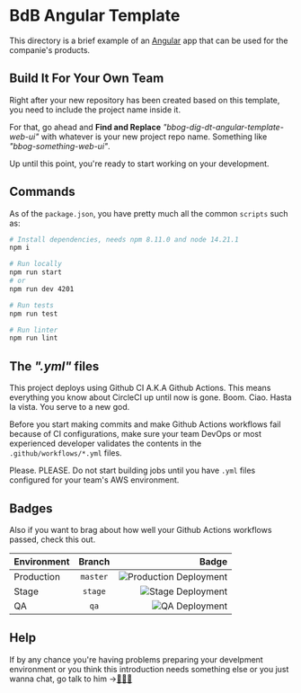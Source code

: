 # BdB Angular Template


This directory is a brief example of an [Angular](https://angular.io/) app that can be used for the companie's products.

## Build It For Your Own Team

Right after your new repository has been created based on this template, you need to include the project name inside it.

For that, go ahead and **Find and Replace** _"bbog-dig-dt-angular-template-web-ui"_ with whatever is your new project repo name. Something like _"bbog-something-web-ui"_.

Up until this point, you're ready to start working on your development.

## Commands

As of the `package.json`, you have pretty much all the common `scripts` such as:

```bash
# Install dependencies, needs npm 8.11.0 and node 14.21.1
npm i

# Run locally
npm run start
# or
npm run dev 4201

# Run tests
npm run test

# Run linter
npm run lint
```

## The _".yml"_ files

This project deploys using Github CI A.K.A Github Actions. This means everything you know about CircleCI up until now is gone. Boom. Ciao. Hasta la vista. You serve to a new god.

Before you start making commits and make Github Actions workflows fail because of CI configurations, make sure your team DevOps or most experienced developer validates the contents in the `.github/workflows/*.yml` files. 

Please. PLEASE. Do not start building jobs until you have `.yml` files configured for your team's AWS environment.

## Badges

Also if you want to brag about how well your Github Actions workflows passed, check this out.

| Environment | Branch | Badge |
| :--- | :---: | ---: |
| Production | `master` | ![Production Deployment](https://github.com/bancodebogota/bbog-dig-dt-angular-template-web-ui/workflows/Production%20Deployment/badge.svg?branch=master) |
| Stage | `stage` | ![Stage Deployment](https://github.com/bancodebogota/bbog-dig-dt-angular-template-web-ui/workflows/Stage%20Deployment/badge.svg?branch=stage) |
| QA | `qa` | ![QA Deployment](https://github.com/bancodebogota/bbog-dig-dt-angular-template-web-ui/workflows/QA%20Deployment/badge.svg?branch=qa) |

## Help

If by any chance you're having problems preparing your develpment environment or you think this introduction needs something else or you just wanna chat, go talk to him ->[👨🏻‍💻](https://github.com/aacos13)
